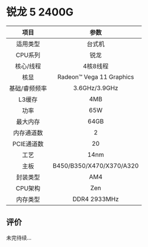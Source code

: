 # 锐龙 5 2400G

| 项目 | 参数 |
| :------: | :------: |
|适用类型 | 台式机|
|CPU系列| 锐龙 |
|核心/线程| 4核8线程|
|核显| Radeon™ Vega 11 Graphics |
|基础/睿频频率 |3.6GHz/3.9GHz|
| L3缓存| 4MB|
|功率| 65W |
|最大内存| 64GB |
|内存通道数| 2 |
|PCIE通道数| 20 |
|工艺|14nm |
|主板| B450/B350/X470/X370/A320 |
|封装类型| AM4 |
|CPU架构|  Zen  |
|内存类型| DDR4 2933MHz |

## 评价

 未完待续...
